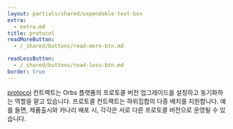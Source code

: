 ```yaml
---
layout: partials/shared/expendable-text-box
extra:
  - extra.md
title: protocol
readMoreButton:
  - /_shared/buttons/read-more-btn.md

readLessButton:
  - /_shared/buttons/read-less-btn.md
border: true
---
```


[protocol](https://etherscan.io/0xeda03aDAbD68Da5B01326575712F01029d99703a) 컨트랙트는 Orbs 플랫폼의 프로토콜 버전 업그레이드를 설정하고 동기화하는 역할을 맡고 있습니다. 프로토콜 컨트랙트는 하위집합의 다중 배치를 지원합니다. 예를 들면, 제품출시와 카나리 배포 시, 각각은 서로 다른 프로토콜 버전으로 운영될 수 있습니다.
